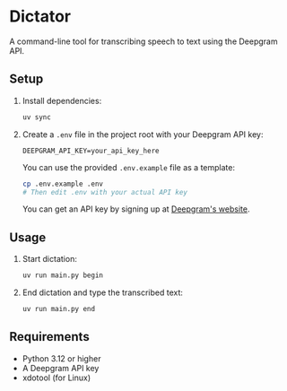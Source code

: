 # Dictator

A command-line tool for transcribing speech to text using the Deepgram API.

## Setup

1. Install dependencies:

   ```bash
   uv sync
   ```

2. Create a `.env` file in the project root with your Deepgram API key:

   ```
   DEEPGRAM_API_KEY=your_api_key_here
   ```

   You can use the provided `.env.example` file as a template:

   ```bash
   cp .env.example .env
   # Then edit .env with your actual API key
   ```

   You can get an API key by signing up at [Deepgram's website](https://deepgram.com).

## Usage

1. Start dictation:

   ```bash
   uv run main.py begin
   ```

2. End dictation and type the transcribed text:
   ```bash
   uv run main.py end
   ```

## Requirements

- Python 3.12 or higher
- A Deepgram API key
- xdotool (for Linux)
